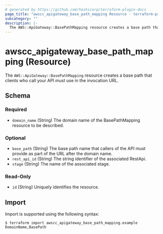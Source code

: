 ```yaml
---
# generated by https://github.com/hashicorp/terraform-plugin-docs
page_title: "awscc_apigateway_base_path_mapping Resource - terraform-provider-awscc"
subcategory: ""
description: |-
  The AWS::ApiGateway::BasePathMapping resource creates a base path that clients who call your API must use in the invocation URL.
---
```


# awscc_apigateway_base_path_mapping (Resource)

The ``AWS::ApiGateway::BasePathMapping`` resource creates a base path that clients who call your API must use in the invocation URL.



<!-- schema generated by tfplugindocs -->
## Schema

### Required

- `domain_name` (String) The domain name of the BasePathMapping resource to be described.

### Optional

- `base_path` (String) The base path name that callers of the API must provide as part of the URL after the domain name.
- `rest_api_id` (String) The string identifier of the associated RestApi.
- `stage` (String) The name of the associated stage.

### Read-Only

- `id` (String) Uniquely identifies the resource.

## Import

Import is supported using the following syntax:

```shell
$ terraform import awscc_apigateway_base_path_mapping.example DomainName,BasePath
```
